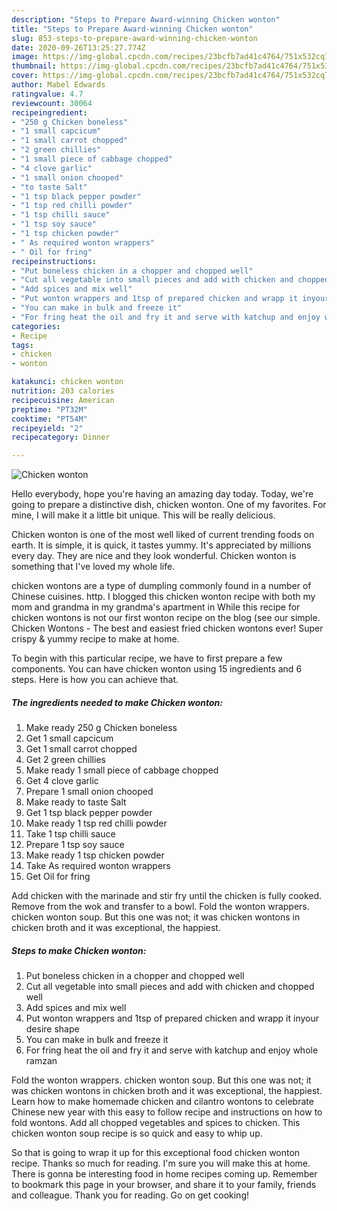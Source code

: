 ```yaml
---
description: "Steps to Prepare Award-winning Chicken wonton"
title: "Steps to Prepare Award-winning Chicken wonton"
slug: 853-steps-to-prepare-award-winning-chicken-wonton
date: 2020-09-26T13:25:27.774Z
image: https://img-global.cpcdn.com/recipes/23bcfb7ad41c4764/751x532cq70/chicken-wonton-recipe-main-photo.jpg
thumbnail: https://img-global.cpcdn.com/recipes/23bcfb7ad41c4764/751x532cq70/chicken-wonton-recipe-main-photo.jpg
cover: https://img-global.cpcdn.com/recipes/23bcfb7ad41c4764/751x532cq70/chicken-wonton-recipe-main-photo.jpg
author: Mabel Edwards
ratingvalue: 4.7
reviewcount: 30064
recipeingredient:
- "250 g Chicken boneless"
- "1 small capcicum"
- "1 small carrot chopped"
- "2 green chillies"
- "1 small piece of cabbage chopped"
- "4 clove garlic"
- "1 small onion chooped"
- "to taste Salt"
- "1 tsp black pepper powder"
- "1 tsp red chilli powder"
- "1 tsp chilli sauce"
- "1 tsp soy sauce"
- "1 tsp chicken powder"
- " As required wonton wrappers"
- " Oil for fring"
recipeinstructions:
- "Put boneless chicken in a chopper and chopped well"
- "Cut all vegetable into small pieces and add with chicken and chopped well"
- "Add spices and mix well"
- "Put wonton wrappers and 1tsp of prepared chicken and wrapp it inyour desire shape"
- "You can make in bulk and freeze it"
- "For fring heat the oil and fry it and serve with katchup and enjoy whole ramzan"
categories:
- Recipe
tags:
- chicken
- wonton

katakunci: chicken wonton 
nutrition: 203 calories
recipecuisine: American
preptime: "PT32M"
cooktime: "PT54M"
recipeyield: "2"
recipecategory: Dinner

---
```



![Chicken wonton](https://img-global.cpcdn.com/recipes/23bcfb7ad41c4764/751x532cq70/chicken-wonton-recipe-main-photo.jpg)

Hello everybody, hope you're having an amazing day today. Today, we're going to prepare a distinctive dish, chicken wonton. One of my favorites. For mine, I will make it a little bit unique. This will be really delicious.

Chicken wonton is one of the most well liked of current trending foods on earth. It is simple, it is quick, it tastes yummy. It's appreciated by millions every day. They are nice and they look wonderful. Chicken wonton is something that I've loved my whole life.

chicken wontons are a type of dumpling commonly found in a number of Chinese cuisines. http. I blogged this chicken wonton recipe with both my mom and grandma in my grandma&#39;s apartment in While this recipe for chicken wontons is not our first wonton recipe on the blog (see our simple. Chicken Wontons - The best and easiest fried chicken wontons ever! Super crispy &amp; yummy recipe to make at home.


To begin with this particular recipe, we have to first prepare a few components. You can have chicken wonton using 15 ingredients and 6 steps. Here is how you can achieve that.

<!--inarticleads1-->

##### The ingredients needed to make Chicken wonton:

1. Make ready 250 g Chicken boneless
1. Get 1 small capcicum
1. Get 1 small carrot chopped
1. Get 2 green chillies
1. Make ready 1 small piece of cabbage chopped
1. Get 4 clove garlic
1. Prepare 1 small onion chooped
1. Make ready to taste Salt
1. Get 1 tsp black pepper powder
1. Make ready 1 tsp red chilli powder
1. Take 1 tsp chilli sauce
1. Prepare 1 tsp soy sauce
1. Make ready 1 tsp chicken powder
1. Take  As required wonton wrappers
1. Get  Oil for fring


Add chicken with the marinade and stir fry until the chicken is fully cooked. Remove from the wok and transfer to a bowl. Fold the wonton wrappers. chicken wonton soup. But this one was not; it was chicken wontons in chicken broth and it was exceptional, the happiest. 

<!--inarticleads2-->

##### Steps to make Chicken wonton:

1. Put boneless chicken in a chopper and chopped well
1. Cut all vegetable into small pieces and add with chicken and chopped well
1. Add spices and mix well
1. Put wonton wrappers and 1tsp of prepared chicken and wrapp it inyour desire shape
1. You can make in bulk and freeze it
1. For fring heat the oil and fry it and serve with katchup and enjoy whole ramzan


Fold the wonton wrappers. chicken wonton soup. But this one was not; it was chicken wontons in chicken broth and it was exceptional, the happiest. Learn how to make homemade chicken and cilantro wontons to celebrate Chinese new year with this easy to follow recipe and instructions on how to fold wontons. Add all chopped vegetables and spices to chicken. This chicken wonton soup recipe is so quick and easy to whip up. 

So that is going to wrap it up for this exceptional food chicken wonton recipe. Thanks so much for reading. I'm sure you will make this at home. There is gonna be interesting food in home recipes coming up. Remember to bookmark this page in your browser, and share it to your family, friends and colleague. Thank you for reading. Go on get cooking!
